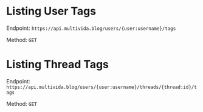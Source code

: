 # Listing User Tags

Endpoint: `https://api.multivida.blog/users/{user:username}/tags` 

Method: `GET`

# Listing Thread Tags

Endpoint: `https://api.multivida.blog/users/{user:username}/threads/{thread:id}/tags` 

Method: `GET`
